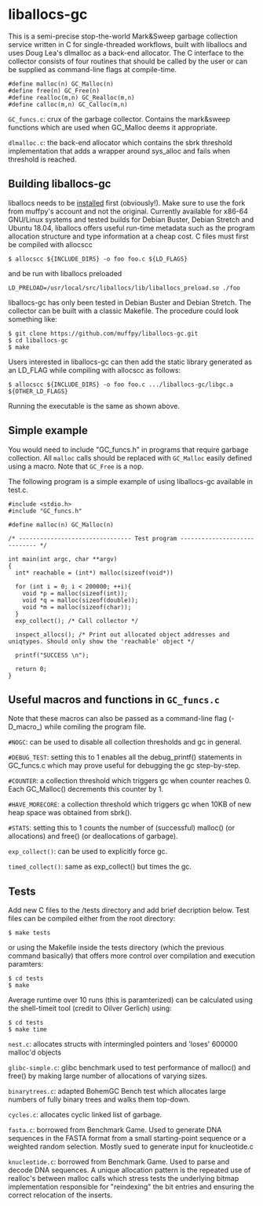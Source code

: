 # liballocs-gc
This is a semi-precise stop-the-world Mark\&Sweep garbage collection service written in C for single-threaded 
workflows, built with liballocs and uses Doug Lea's dlmalloc as a back-end allocator. 
The C interface to the collector consists of four routines that should be called by the user or can be 
supplied as command-line flags at compile-time.

```
#define malloc(n) GC_Malloc(n)
#define free(n) GC_Free(n)
#define realloc(m,n) GC_Realloc(m,n)
#define calloc(m,n) GC_Calloc(m,n)
```

`GC_funcs.c`: crux of the garbage collector. Contains the mark&sweep functions which are used when GC_Malloc deems it appropriate. 

`dlmalloc.c`: the back-end allocator which contains the sbrk threshold implementation that adds a wrapper around sys_alloc and fails when threshold is reached.


## Building liballocs-gc
liballocs needs to be [installed](https://github.com/muffpy/liballocs) first (obviously!). Make sure to use the fork from muffpy's account and not the original. Currently available for x86-64 GNU/Linux systems and tested builds for Debian Buster, Debian Stretch and Ubuntu 18.04, liballocs offers useful run-time metadata such as the program allocation structure and type information at a cheap cost. C files must first be compiled with allocscc 

```
$ allocscc ${INCLUDE_DIRS} -o foo foo.c ${LD_FLAGS}
```

and be run with liballocs preloaded

```
LD_PRELOAD=/usr/local/src/liballocs/lib/liballocs_preload.so ./foo
```

liballocs-gc has only been tested in Debian Buster and Debian Stretch. The collector can be built with a classic Makefile. The procedure could look something like:
```
$ git clone https://github.com/muffpy/liballocs-gc.git
$ cd liballocs-gc
$ make
```
Users interested in liballocs-gc can then add the static library generated as an LD_FLAG while compiling with allocscc as follows:

```
$ allocscc ${INCLUDE_DIRS} -o foo foo.c .../liballocs-gc/libgc.a ${OTHER_LD_FLAGS}
```

Running the executable is the same as shown above.

## Simple example
You would need to include "GC_funcs.h" in programs that require garbage collection. All `malloc` calls should be replaced with `GC_Malloc` easily defined using a macro. Note that `GC_Free` is a nop.

The following program is a simple example of using liballocs-gc available in test.c.

```
#include <stdio.h>
#include "GC_funcs.h"

#define malloc(n) GC_Malloc(n)

/* -------------------------------- Test program ----------------------------- */

int main(int argc, char **argv)
{
  int* reachable = (int*) malloc(sizeof(void*))

  for (int i = 0; i < 200000; ++i){
    void *p = malloc(sizeof(int));
    void *q = malloc(sizeof(double));
    void *m = malloc(sizeof(char));
  }
  exp_collect(); /* Call collector */
  
  inspect_allocs(); /* Print out allocated object addresses and uniqtypes. Should only show the 'reachable' object */
  
  printf("SUCCESS \n");

  return 0;
}

```

## Useful macros and functions in `GC_funcs.c`
Note that these macros can also be passed as a command-line flag (-D_macro_) while comiling the program file.


`#NOGC`: can be used to disable all collection thresholds and gc in general.

`#DEBUG_TEST`: setting this to 1 enables all the debug_printf() statements in GC_funcs.c which may prove useful for debugging the gc step-by-step.

`#COUNTER`: a collection threshold which triggers gc when counter reaches 0. Each GC_Malloc() decrements this counter by 1.

`#HAVE_MORECORE`: a collection threshold which triggers gc when 10KB of new heap space was obtained from sbrk().

`#STATS`: setting this to 1 counts the number of (successful) malloc() (or allocations) and free() (or deallocations of garbage).

`exp_collect()`: can be used to explicitly force gc.

`timed_collect()`: same as exp_collect() but times the gc.

## Tests
Add new C files to the /tests directory and add brief decription below. Test files can be compiled either from the root directory:

```
$ make tests
```

or using the Makefile inside the tests directory (which the previous command basically) that offers more control over compilation and execution paramters:

```
$ cd tests
$ make
```

Average runtime over 10 runs (this is paramterized) can be calculated using the shell-timeit tool (credit to Oilver Gerlich) using:
```
$ cd tests
$ make time
```

`nest.c`: allocates structs with intermingled pointers and 'loses' 600000 malloc'd objects

`glibc-simple.c`: glibc benchmark used to test performance of malloc() and free() by making large number of allocations of varying sizes.

`binarytrees.c`: adapted BohemGC Bench test which allocates large numbers of fully binary trees and walks them top-down.

`cycles.c`: allocates cyclic linked list of garbage.

`fasta.c`: borrowed from Benchmark Game. Used to generate DNA sequences in the FASTA format from a small starting-point sequence or a weighted random selection. Mostly sued to generate input for knucleotide.c

`knucleotide.c`: borrowed from Benchmark Game. Used to parse and decode DNA sequences. A unique allocation pattern is the repeated use of realloc's between malloc calls which stress tests the underlying bitmap implementation responsible for "reindexing" the bit entries and ensuring the correct relocation of the inserts.
